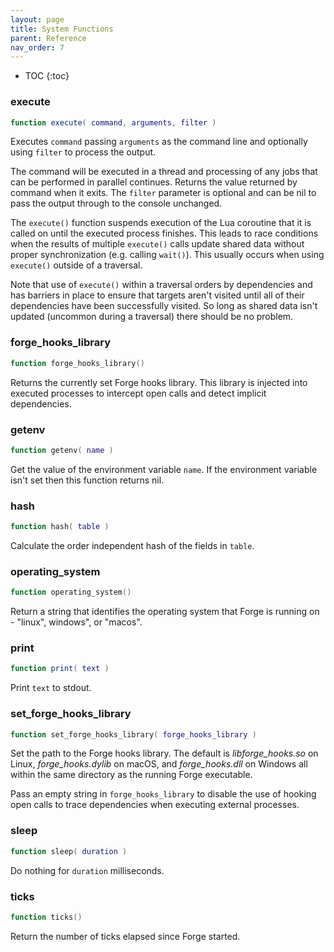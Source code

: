 ```yaml
---
layout: page
title: System Functions
parent: Reference
nav_order: 7
---
```


- TOC
{:toc}

### execute

~~~lua
function execute( command, arguments, filter )
~~~

Executes `command` passing `arguments` as the command line and optionally using `filter` to process the output. 

The command will be executed in a thread and processing of any jobs that can be performed in parallel continues.  Returns the value returned by command when it exits.  The `filter` parameter is optional and can be nil to pass the output through to the console unchanged.

The `execute()` function suspends execution of the Lua coroutine that it is called on until the executed process finishes.  This leads to race conditions when the results of multiple `execute()` calls update shared data without proper synchronization (e.g. calling `wait()`).  This usually occurs when using `execute()` outside of a traversal.

Note that use of `execute()` within a traversal orders by dependencies and has barriers in place to ensure that targets aren't visited until all of their dependencies have been successfully visited.  So long as shared data isn't updated (uncommon during a traversal) there should be no problem.

### forge_hooks_library

~~~lua
function forge_hooks_library()
~~~

Returns the currently set Forge hooks library.  This library is injected into executed processes to intercept open calls and detect implicit dependencies.

### getenv

~~~lua
function getenv( name )
~~~

Get the value of the environment variable `name`.  If the environment variable isn't set then this function returns nil.

### hash

~~~lua
function hash( table )
~~~

Calculate the order independent hash of the fields in `table`.

### operating_system

~~~lua
function operating_system()
~~~

Return a string that identifies the operating system that Forge is running on - "linux", windows", or "macos".

### print

~~~lua
function print( text )
~~~

Print `text` to stdout.

### set_forge_hooks_library

~~~lua
function set_forge_hooks_library( forge_hooks_library )
~~~

Set the path to the Forge hooks library.  The default is *libforge_hooks.so* on Linux, *forge_hooks.dylib* on macOS, and *forge_hooks.dll* on Windows all within the same directory as the running Forge executable.

Pass an empty string in `forge_hooks_library` to disable the use of hooking open calls to trace dependencies when executing external processes.

### sleep

~~~lua
function sleep( duration )
~~~

Do nothing for `duration` milliseconds.

### ticks

~~~lua
function ticks()
~~~

Return the number of ticks elapsed since Forge started.
